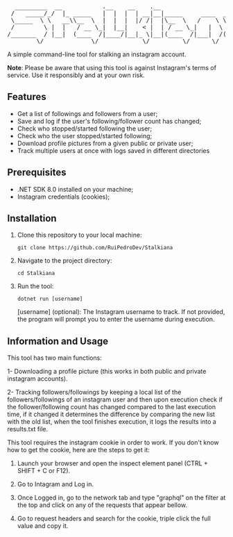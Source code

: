 <pre>
  _________  __           .__    __    .__                         
 /   _____/_/  |_ _____   |  |  |  | __|__|_____     ____  _____   
 \_____  \ \   __\\__  \  |  |  |  |/ /|  |\__  \   /    \ \__  \  
 /        \ |  |   / __ \_|  |__|    < |  | / __ \_|   |  \ / __ \_
/_______  / |__|  (____  /|____/|__|_ \|__|(____  /|___|  /(____  /
        \/             \/            \/         \/      \/      \/ 
</pre>

A simple command-line tool for stalking an instagram account.

**Note**: Please be aware that using this tool is against Instagram's terms of service. Use it responsibly and at your own risk.

## Features

- Get a list of followings and followers from a user;
- Save and log if the user's following/follower count has changed;
- Check who stopped/started following the user;
- Check who the user stopped/started following;
- Download profile pictures from a given public or private user;
- Track multiple users at once with logs saved in different directories

## Prerequisites

- .NET SDK 8.0 installed on your machine;
- Instagram credentials (cookies);

## Installation

1. Clone this repository to your local machine:

   ```shell
   git clone https://github.com/RuiPedroDev/Stalkiana
   ```

2. Navigate to the project directory:

    ```shell
    cd Stalkiana
    ```

3. Run the tool:

    ```shell
    dotnet run [username]
    ```
    [username] (optional): The Instagram username to track. If not provided, the program will prompt you to enter the username during execution.

## Information and Usage

This tool has two main functions:

1- Downloading a profile picture (this works in both public and private instagram accounts).

2- Tracking followers/followings by keeping a local list of the followers/followings of an instagram user and then upon execution check if the follower/following count has changed compared to the last execution time, if it changed it determines the difference by comparing the new list with the old list, when the tool finishes execution, it logs the results into a results.txt file.

This tool requires the instagram cookie in order to work.
If you don't know how to get the cookie, here are the steps to get it:


1. Launch your browser and open the inspect element panel (CTRL + SHIFT + C or F12).


2. Go to Intagram and Log in.


3. Once Logged in, go to the network tab and type "graphql" on the filter at the top and click on any of the requests that appear bellow.


4. Go to request headers and search for the cookie, triple click the full value and copy it.